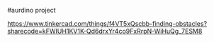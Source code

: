 #aurdino project

https://www.tinkercad.com/things/f4VT5xQscbb-finding-obstacles?sharecode=kFWIUH1KV1K-Qd6drxYr4co9FxRrpN-WiHuQg_7ESM8
